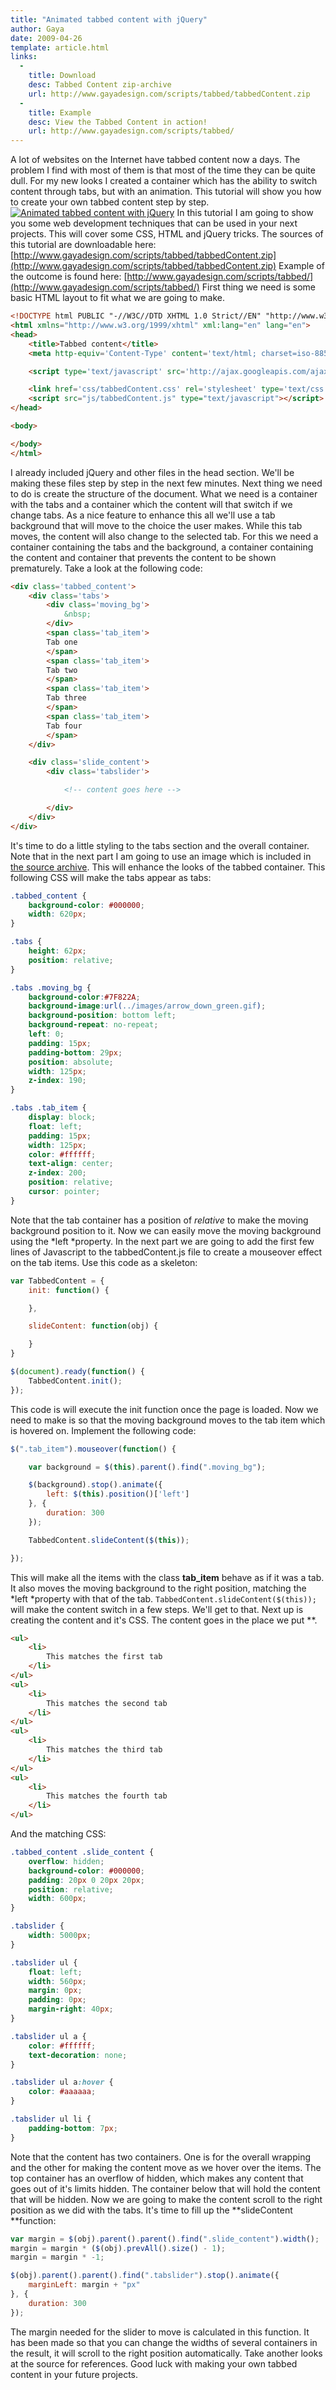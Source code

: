```yaml
---
title: "Animated tabbed content with jQuery"
author: Gaya
date: 2009-04-26
template: article.html
links:
  -
    title: Download
    desc: Tabbed Content zip-archive
    url: http://www.gayadesign.com/scripts/tabbed/tabbedContent.zip
  -
    title: Example
    desc: View the Tabbed Content in action!
    url: http://www.gayadesign.com/scripts/tabbed/
---
```

A lot of websites on the Internet have tabbed content now a days. The problem I find with most of them is that most of the time they can be quite dull. For my new looks I created a container which has the ability to switch content through tabs, but with an animation. This tutorial will show you how to create your own tabbed content step by step. [![Animated tabbed content with jQuery](/articles/animated-tabbed-content-with-jquery/tabbedpost.jpg "Animated tabbed content with jQuery")](http://www.gayadesign.com/diy/animated-tabbed-content-with-jquery/)<span class="more"></span> In this tutorial I am going to show you some web development techniques that can be used in your next projects. This will cover some CSS, HTML and jQuery tricks. The sources of this tutorial are downloadable here: [http://www.gayadesign.com/scripts/tabbed/tabbedContent.zip](http://www.gayadesign.com/scripts/tabbed/tabbedContent.zip) Example of the outcome is found here: [http://www.gayadesign.com/scripts/tabbed/](http://www.gayadesign.com/scripts/tabbed/) First thing we need is some basic HTML layout to fit what we are going to make. 
```html
<!DOCTYPE html PUBLIC "-//W3C//DTD XHTML 1.0 Strict//EN" "http://www.w3.org/TR/xhtml1/DTD/xhtml1-strict.dtd">
<html xmlns="http://www.w3.org/1999/xhtml" xml:lang="en" lang="en">
<head>
    <title>Tabbed content</title>
    <meta http-equiv='Content-Type' content='text/html; charset=iso-8859-1' />

    <script type='text/javascript' src='http://ajax.googleapis.com/ajax/libs/jquery/1.3/jquery.min.js'></script>

    <link href='css/tabbedContent.css' rel='stylesheet' type='text/css' />
    <script src="js/tabbedContent.js" type="text/javascript"></script>
</head>

<body>

</body>
</html>
```
 I already included jQuery and other files in the head section. We'll be making these files step by step in the next few minutes. Next thing we need to do is create the structure of the document. What we need is a container with the tabs and a container which the content will that switch if we change tabs. As a nice feature to enhance this all we'll use a tab background that will move to the choice the user makes. While this tab moves, the content will also change to the selected tab. For this we need a container containing the tabs and the background, a container containing the content and container that prevents the content to be shown prematurely. Take a look at the following code: 
```html
<div class='tabbed_content'>
    <div class='tabs'>
        <div class='moving_bg'>
            &nbsp;
        </div>
        <span class='tab_item'>
        Tab one
        </span>
        <span class='tab_item'>
        Tab two
        </span>
        <span class='tab_item'>
        Tab three
        </span>
        <span class='tab_item'>
        Tab four
        </span>
    </div>

    <div class='slide_content'>
        <div class='tabslider'>

            <!-- content goes here -->

        </div>
    </div>
</div>
```
 It's time to do a little styling to the tabs section and the overall container. Note that in the next part I am going to use an image which is included in [the source archive](http://www.gayadesign.com/scripts/tabbed/tabbedContent.zip). This will enhance the looks of the tabbed container. This following CSS will make the tabs appear as tabs: 
```css
.tabbed_content {
    background-color: #000000;
    width: 620px;
}

.tabs {
    height: 62px;
    position: relative;
}

.tabs .moving_bg {
    background-color:#7F822A;
    background-image:url(../images/arrow_down_green.gif);
    background-position: bottom left;
    background-repeat: no-repeat;
    left: 0;
    padding: 15px;
    padding-bottom: 29px;
    position: absolute;
    width: 125px;
    z-index: 190;
}

.tabs .tab_item {
    display: block;
    float: left;
    padding: 15px;
    width: 125px;
    color: #ffffff;
    text-align: center;
    z-index: 200;
    position: relative;
    cursor: pointer;
}
```
 Note that the tab container has a position of *relative* to make the moving background position to it. Now we can easily move the moving background using the *left *property. In the next part we are going to add the first few lines of Javascript to the tabbedContent.js file to create a mouseover effect on the tab items. Use this code as a skeleton: 
```javascript
var TabbedContent = {
    init: function() {

    },

    slideContent: function(obj) {

    }
}

$(document).ready(function() {
    TabbedContent.init();
});
```
 This code is will execute the init function once the page is loaded. Now we need to make is so that the moving background moves to the tab item which is hovered on. Implement the following code: 
```javascript
$(".tab_item").mouseover(function() {

    var background = $(this).parent().find(".moving_bg");

    $(background).stop().animate({
        left: $(this).position()['left']
    }, {
        duration: 300
    });

    TabbedContent.slideContent($(this));

});
```
 This will make all the items with the class **tab_item** behave as if it was a tab. It also moves the moving background to the right position, matching the *left *property with that of the tab. `TabbedContent.slideContent($(this));` will make the content switch in a few steps. We'll get to that. Next up is creating the content and it's CSS. The content goes in the place we put **. 
```html
<ul>
    <li>
        This matches the first tab
    </li>
</ul>
<ul>
    <li>
        This matches the second tab
    </li>
</ul>
<ul>
    <li>
        This matches the third tab
    </li>
</ul>
<ul>
    <li>
        This matches the fourth tab
    </li>
</ul>
```
 And the matching CSS: 
```css
.tabbed_content .slide_content {
    overflow: hidden;
    background-color: #000000;
    padding: 20px 0 20px 20px;
    position: relative;
    width: 600px;
}

.tabslider {
    width: 5000px;
}

.tabslider ul {
    float: left;
    width: 560px;
    margin: 0px;
    padding: 0px;
    margin-right: 40px;
}

.tabslider ul a {
    color: #ffffff;
    text-decoration: none;
}

.tabslider ul a:hover {
    color: #aaaaaa;
}

.tabslider ul li {
    padding-bottom: 7px;
}
```
 Note that the content has two containers. One is for the overall wrapping and the other for making the content move as we hover over the items. The top container has an overflow of hidden, which makes any content that goes out of it's limits hidden. The container below that will hold the content that will be hidden. Now we are going to make the content scroll to the right position as we did with the tabs. It's time to fill up the **slideContent **function: 
```javascript
var margin = $(obj).parent().parent().find(".slide_content").width();
margin = margin * ($(obj).prevAll().size() - 1);
margin = margin * -1;

$(obj).parent().parent().find(".tabslider").stop().animate({
    marginLeft: margin + "px"
}, {
    duration: 300
});
```
 The margin needed for the slider to move is calculated in this function. It has been made so that you can change the widths of several containers in the result, it will scroll to the right position automatically. Take another looks at the source for references. Good luck with making your own tabbed content in your future projects.